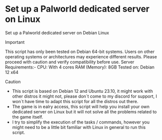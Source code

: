# Set up a Palworld dedicated server on Linux
Set up a Palworld dedicated server on Debian Linux

> [!IMPORTANT]
> This script has only been tested on Debian 64-bit systems. Users on other operating systems or architectures may experience different results. Please proceed with caution and verify compatibility before use.
> Server Requirements:-
> CPU: With 4 cores
> RAM (Memory): 8GB
> Tested on: Debian 12 x64

> [!CAUTION]
> - This script is based on Debian 12 and Ubuntu 23.10, it might work with other distros it might not, please don´t come to my discord for support, I won´t have time to adapt this script for all the distros out there.
> - The game is in ealry access, this script will help you install your own dedicated server on Linux but it will not solve all the problems related to the game itself.
> - I try to simplify the execution of the tasks / commands, however you might need to be a little bit familiar with Linux in general to run this script.
